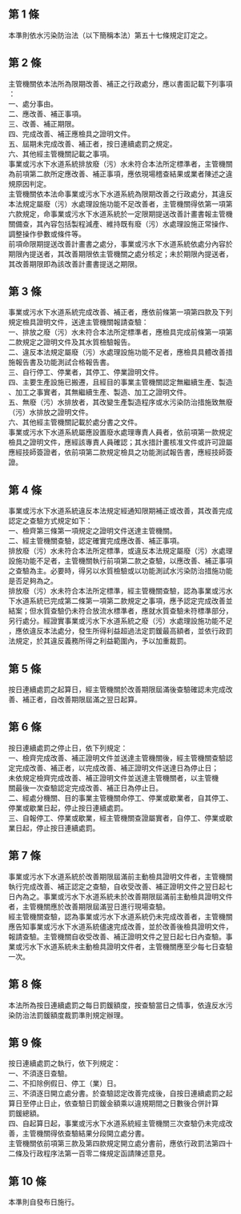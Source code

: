 第 1 條
-------
本準則依水污染防治法（以下簡稱本法）第五十七條規定訂定之。

第 2 條
-------
主管機關依本法所為限期改善、補正之行政處分，應以書面記載下列事項  
：  
一、處分事由。  
二、應改善、補正事項。  
三、改善、補正期限。  
四、完成改善、補正應檢具之證明文件。  
五、屆期未完成改善、補正者，按日連續處罰之規定。  
六、其他經主管機關記載之事項。  
事業或污水下水道系統排放廢（污）水未符合本法所定標準者，主管機關  
為前項第二款所定應改善、補正事項，應依現場稽查結果或業者陳述之違  
規原因判定。  
主管機關依本法命事業或污水下水道系統為限期改善之行政處分，其違反  
本法規定屬廢（污）水處理設施功能不足改善者，主管機關得依第一項第  
六款規定，命事業或污水下水道系統於一定限期提送改善計畫書報主管機  
關備查，其內容包括製程減產、維持既有廢（污）水處理設施正常操作、  
調整操作參數或條件等。  
前項命限期提送改善計畫書之處分，事業或污水下水道系統依處分內容於  
期限內提送者，其改善期限依主管機關之處分核定；未於期限內提送者，  
其改善期限即為該改善計畫書提送之期限。

第 3 條
-------
事業或污水下水道系統完成改善、補正者，應依前條第一項第四款及下列  
規定檢具證明文件，送達主管機關報請查驗：  
一、排放之廢（污）水未符合本法所定標準者，應檢具完成前條第一項第  
    二款規定之證明文件及其水質檢驗報告。  
二、違反本法規定屬廢（污）水處理設施功能不足者，應檢具具體改善措  
    施報告書及功能測試合格報告書。  
三、自行停工、停業者，其停工、停業證明文件。  
四、主要生產設施已搬遷，且經目的事業主管機關認定無繼續生產、製造  
    、加工之事實者，其無繼續生產、製造、加工之證明文件。  
五、無廢（污）水排放者，其改變生產製造程序或水污染防治措施致無廢  
    （污）水排放之證明文件。  
六、其他經主管機關記載於處分書之文件。  
事業或污水下水道系統屬應設置廢水處理專責人員者，依前項第一款規定  
檢具之證明文件，應經該專責人員確認；其水措計畫核准文件或許可證屬  
應經技師簽證者，依前項第二款規定檢具之功能測試報告書，應經技師簽  
證。

第 4 條
-------
事業或污水下水道系統違反本法規定經通知限期補正或改善，其改善完成  
認定之查驗方式規定如下：  
一、檢齊第三條第一項規定之證明文件送達主管機關。  
二、經主管機關查驗，認定確實完成應改善、補正事項。  
排放廢（污）水未符合本法所定標準，或違反本法規定屬廢（污）水處理  
設施功能不足者，主管機關執行前項第二款之查驗，以應改善、補正事項  
之查驗為主。必要時，得另以水質檢驗或以功能測試水污染防治措施功能  
是否足夠為之。  
排放廢（污）水未符合本法所定標準，經主管機關查驗，認為事業或污水  
下水道系統已完成第二條第一項第二款規定之事項，應予認定完成改善並  
結案；但水質查驗仍未符合放流水標準者，應就水質查驗未符標準部分，  
另行處分。經證實事業或污水下水道系統之廢（污）水處理設施功能不足  
，應依違反本法處分，發生所得利益超過法定罰鍰最高額者，並依行政罰  
法規定，於其違反義務所得之利益範圍內，予以加重裁罰。

第 5 條
-------
按日連續處罰之起算日，經主管機關於改善期限屆滿後查驗確認未完成改  
善、補正者，自改善期限屆滿之翌日起算。

第 6 條
-------
按日連續處罰之停止日，依下列規定：  
一、檢齊完成改善、補正證明文件並送達主管機關後，經主管機關查驗認  
    定完成改善、補正者，以完成改善、補正證明文件送達日為停止日；  
    未依規定檢齊完成改善、補正證明文件並送達主管機關者，以主管機  
    關最後一次查驗認定完成改善、補正日為停止日。  
二、經處分機關、目的事業主管機關命停工、停業或歇業者，自其停工、  
    停業或歇業日起，停止按日連續處罰。  
三、自報停工、停業或歇業，經主管機關查證屬實者，自停工、停業或歇  
    業日起，停止按日連續處罰。

第 7 條
-------
事業或污水下水道系統於改善期限屆滿前主動檢具證明文件者，主管機關  
執行完成改善、補正認定之查驗，自收受改善、補正證明文件之翌日起七  
日內為之。事業或污水下水道系統未於改善期限屆滿前主動檢具證明文件  
者，主管機關應於改善期限屆滿翌日進行現場查驗。  
經主管機關查驗，認為事業或污水下水道系統仍未完成改善者，主管機關  
應告知事業或污水下水道系統儘速完成改善，並於改善後檢具證明文件，  
報請查驗。主管機關自收受改善、補正證明文件之翌日起七日內查驗。事  
業或污水下水道系統未主動檢具證明文件者，主管機關應至少每七日查驗  
一次。

第 8 條
-------
本法所為按日連續處罰之每日罰鍰額度，按查驗當日之情事，依違反水污  
染防治法罰鍰額度裁罰準則規定辦理。

第 9 條
-------
按日連續處罰之執行，依下列規定：  
一、不須逐日查驗。  
二、不扣除例假日、停工（業）日。  
三、不須逐日開立處分書。於查驗認定改善完成後，自按日連續處罰之起  
    算日至停止日止，依查驗日罰鍰金額乘以違規期間之日數後合併計算  
    罰鍰總額。  
四、自起算日起，事業或污水下水道系統經主管機關三次查驗仍未完成改  
    善，主管機關得依查驗結果分段開立處分書。  
主管機關依前項第三款及第四款規定開立處分書前，應依行政罰法第四十  
二條及行政程序法第一百零二條規定函請陳述意見。

第 10 條
--------
本準則自發布日施行。

